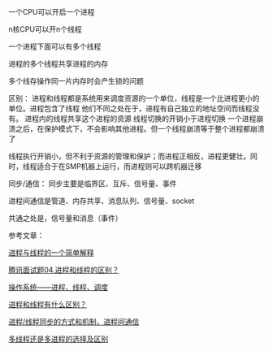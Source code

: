 一个CPU可以开启一个进程

n核CPU可以开n个线程

一个进程下面可以有多个线程

进程的多个线程共享进程的内存

多个线存操作同一片内存时会产生锁的问题

区别：
进程和线程都是系统用来调度资源的一个单位，线程是一个比进程更小的单位。进程包含了线程
他们不同之处在于，进程有自己独立的地址空间而线程没有。
进程内的线程共享这个进程的资源
线程切换的开销小于进程切换
一个进程崩溃之后，在保护模式下，不会影响其他进程。但一个线程崩溃等于整个进程都崩溃了

线程执行开销小，但不利于资源的管理和保护；而进程正相反，进程更健壮。同时，线程适合于在SMP机器上运行，而进程则可以跨机器迁移

同步/通信：
同步主要是临界区、互斥、信号量、事件

进程间通信是管道、内存共享、消息队列、信号量、socket

共通之处是，信号量和消息（事件）


参考文章：

[进程与线程的一个简单解释](http://www.ruanyifeng.com/blog/2013/04/processes_and_threads.html)

[腾讯面试题04.进程和线程的区别？](http://blog.csdn.net/mxsgoden/article/details/8821936)

[操作系统——进程、线程、调度](https://www.jianshu.com/p/91c8600cb2ae)

[进程和线程有什么区别？](https://www.zhihu.com/question/21535820)

[进程/线程同步的方式和机制，进程间通信](http://www.cnblogs.com/memewry/archive/2012/08/22/2651696.html)

 [多线程还是多进程的选择及区别](http://www.cnblogs.com/virusolf/p/5458325.html)